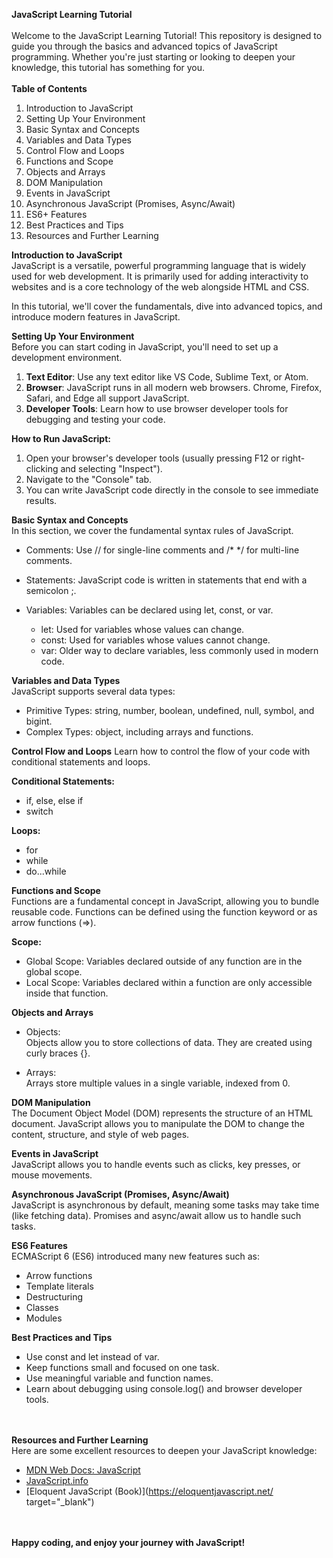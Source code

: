 **JavaScript Learning Tutorial** </br></br>
Welcome to the JavaScript Learning Tutorial! This repository is designed to guide you through the basics and advanced topics of JavaScript programming. Whether you're just starting or looking to deepen your knowledge, this tutorial has something for you.</br></br>
**Table of Contents**</br>
1. Introduction to JavaScript</br>
2. Setting Up Your Environment</br>
3. Basic Syntax and Concepts</br>
4. Variables and Data Types</br>
5. Control Flow and Loops</br>
6. Functions and Scope</br>
7. Objects and Arrays</br>
8. DOM Manipulation</br>
9. Events in JavaScript</br>
10. Asynchronous JavaScript (Promises, Async/Await)</br>
11. ES6+ Features</br>
12. Best Practices and Tips</br>
13. Resources and Further Learning</br>

**Introduction to JavaScript**</br>
JavaScript is a versatile, powerful programming language that is widely used for web development. It is primarily used for adding interactivity to websites and is a core technology of the web alongside HTML and CSS.</br>

In this tutorial, we'll cover the fundamentals, dive into advanced topics, and introduce modern features in JavaScript.</br>

**Setting Up Your Environment**</br>
Before you can start coding in JavaScript, you'll need to set up a development environment.<br>

1. **Text Editor**: Use any text editor like VS Code, Sublime Text, or Atom.<br>
2. **Browser**: JavaScript runs in all modern web browsers. Chrome, Firefox, Safari, and Edge all support JavaScript.<br>
3. **Developer Tools**: Learn how to use browser developer tools for debugging and testing your code.<br>

**How to Run JavaScript:**<br>
1. Open your browser's developer tools (usually pressing F12 or right-clicking and selecting "Inspect").<br>
2. Navigate to the "Console" tab.<br>
3. You can write JavaScript code directly in the console to see immediate results.<br>


**Basic Syntax and Concepts**<br>
In this section, we cover the fundamental syntax rules of JavaScript.<br>

* Comments: Use // for single-line comments and /* */ for multi-line comments.<br>
* Statements: JavaScript code is written in statements that end with a semicolon ;.<br>
* Variables: Variables can be declared using let, const, or var.<br>

   * let: Used for variables whose values can change.<br>
   * const: Used for variables whose values cannot change.<br>
   * var: Older way to declare variables, less commonly used in modern code.<br>

**Variables and Data Types**<br>
JavaScript supports several data types:<br>

* Primitive Types: string, number, boolean, undefined, null, symbol, and bigint.<br>
* Complex Types: object, including arrays and functions.<br>

**Control Flow and Loops**
Learn how to control the flow of your code with conditional statements and loops.<br>

**Conditional Statements:**<br>
* if, else, else if<br>
* switch<br>

**Loops:**<br>
* for<br>
* while<br>
* do...while<br>

**Functions and Scope**<br>
Functions are a fundamental concept in JavaScript, allowing you to bundle reusable code. Functions can be defined using the function keyword or as arrow functions (=>).<br>

**Scope:**<br>
* Global Scope: Variables declared outside of any function are in the global scope.<br>
* Local Scope: Variables declared within a function are only accessible inside that function.<br>

**Objects and Arrays**<br>
* Objects:<br>
Objects allow you to store collections of data. They are created using curly braces {}.<br>

* Arrays:<br>
Arrays store multiple values in a single variable, indexed from 0.


**DOM Manipulation**<br>
The Document Object Model (DOM) represents the structure of an HTML document. JavaScript allows you to manipulate the DOM to change the content, structure, and style of web pages.<br>

**Events in JavaScript**<br>
JavaScript allows you to handle events such as clicks, key presses, or mouse movements.<br>

**Asynchronous JavaScript (Promises, Async/Await)**<br>
JavaScript is asynchronous by default, meaning some tasks may take time (like fetching data). Promises and async/await allow us to handle such tasks.<br>

**ES6 Features**<br>
ECMAScript 6 (ES6) introduced many new features such as:<br>

* Arrow functions<br>
* Template literals<br>
* Destructuring<br>
* Classes<br>
* Modules<br>

**Best Practices and Tips**<br>
* Use const and let instead of var.<br>
* Keep functions small and focused on one task.<br>
* Use meaningful variable and function names.<br>
* Learn about debugging using console.log() and browser developer tools.<br><br><br>


**Resources and Further Learning**<br>
Here are some excellent resources to deepen your JavaScript knowledge:<br>

* [MDN Web Docs: JavaScript](https://developer.mozilla.org/en-US/docs/Web/JavaScript)<br>
* [JavaScript.info](https://javascript.info/)<br>
* [Eloquent JavaScript (Book)](https://eloquentjavascript.net/ target="_blank")<br><br><br>

**Happy coding, and enjoy your journey with JavaScript!**<br>

